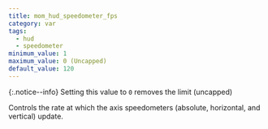 ```yaml
---
title: mom_hud_speedometer_fps
category: var
tags:
  - hud
  - speedometer
minimum_value: 1
maximum_value: 0 (Uncapped)
default_value: 120
---
```


{:.notice--info}
Setting this value to `0` removes the limit (uncapped)

Controls the rate at which the axis speedometers (absolute, horizontal, and vertical) update.
